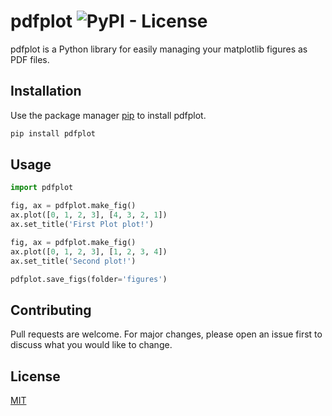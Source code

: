 
# pdfplot ![PyPI - License](![GitHub](https://img.shields.io/github/license/sauhaardac/pdfplot))

pdfplot is a Python library for easily managing your matplotlib figures as PDF files.

## Installation

Use the package manager [pip](https://pip.pypa.io/en/stable/) to install pdfplot.

```bash
pip install pdfplot
```

## Usage

```python
import pdfplot

fig, ax = pdfplot.make_fig()
ax.plot([0, 1, 2, 3], [4, 3, 2, 1])
ax.set_title('First Plot plot!')

fig, ax = pdfplot.make_fig()
ax.plot([0, 1, 2, 3], [1, 2, 3, 4])
ax.set_title('Second plot!')

pdfplot.save_figs(folder='figures')
```

## Contributing
Pull requests are welcome. For major changes, please open an issue first to discuss what you would like to change.

## License
[MIT](LICENSE)